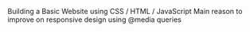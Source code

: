 Building a Basic Website using CSS / HTML / JavaScript 
Main reason to improve on responsive design using @media queries 
